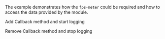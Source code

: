 The example demonstrates how the `fps-meter` could be required and how to access the data provided by the module.

Add Callback method and start logging
<snippet id='start-fps-meter'/>

Remove Callback method and stop logging
<snippet id='stop-fps-meter'/>